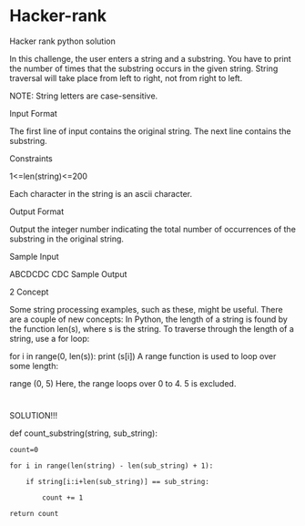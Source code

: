 # Hacker-rank
Hacker rank python solution

In this challenge, the user enters a string and a substring. You have to print the number of times that the substring occurs in the given string. String traversal will take place from left to right, not from right to left.

NOTE: String letters are case-sensitive.

Input Format

The first line of input contains the original string. The next line contains the substring.

Constraints

1<=len(string)<=200

Each character in the string is an ascii character.

Output Format

Output the integer number indicating the total number of occurrences of the substring in the original string.

Sample Input

ABCDCDC
CDC
Sample Output

2
Concept

Some string processing examples, such as these, might be useful.
There are a couple of new concepts:
In Python, the length of a string is found by the function len(s), where s is the string.
To traverse through the length of a string, use a for loop:

for i in range(0, len(s)):
    print (s[i])
A range function is used to loop over some length:

range (0, 5)
Here, the range loops over 0 to 4. 5 is excluded.
#
SOLUTION!!!

def count_substring(string, sub_string):

    count=0
    
    for i in range(len(string) - len(sub_string) + 1):
    
        if string[i:i+len(sub_string)] == sub_string:
        
            count += 1
            
    return count
    
